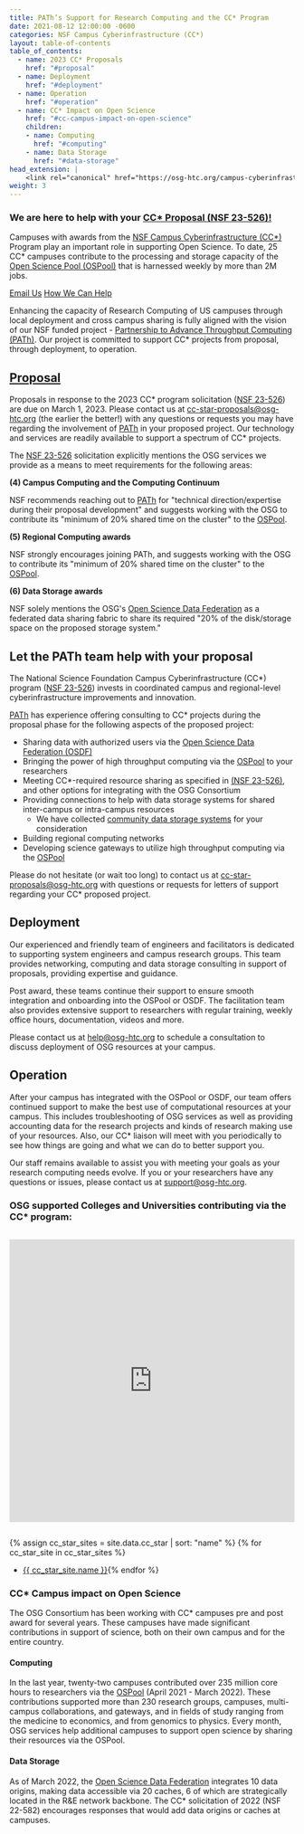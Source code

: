 ```yaml
---
title: PATh’s Support for Research Computing and the CC* Program
date: 2021-08-12 12:00:00 -0600
categories: NSF Campus Cyberinfrastructure (CC*)
layout: table-of-contents
table_of_contents:
  - name: 2023 CC* Proposals
    href: "#proposal"
  - name: Deployment
    href: "#deployment"
  - name: Operation
    href: "#operation"
  - name: CC* Impact on Open Science
    href: "#cc-campus-impact-on-open-science"
    children:
    - name: Computing
      href: "#computing"
    - name: Data Storage
      href: "#data-storage"
head_extension: |
    <link rel="canonical" href="https://osg-htc.org/campus-cyberinfrastructure.html" />
weight: 3
---
```


<div class="p-3 my-4 bg-white-offset fs-5 rounded shadow">
    <h3 class="mt-0 text-center pb-3">We are here to help with your <a href="https://www.nsf.gov/publications/pub_summ.jsp?ods_key=nsf23526&org=NSF">CC* Proposal (NSF 23-526)!</a></h3>
    <p class="text-center">
        Campuses with awards from the
        <a href="https://www.nsf.gov/funding/pgm_summ.jsp?pims_id=504748">NSF Campus Cyberinfrastructure (CC*)</a>
        Program play an important role in supporting Open Science. To date, 25 CC* campuses contribute to the processing and storage capacity of the
        <a href="{{ '/services/open_science_pool/' | relative_url }}">Open Science Pool (OSPool)</a> that is 
        harnessed weekly by more than 2M jobs.
    </p>
    <p class="mb-0 d-flex justify-content-center pt-3">
        <a class="btn btn-primary text-decoration-underline fs-5" href="mailto:cc-star-proposals@osg-htc.org">Email Us</a>
        <a class="btn btn-primary text-decoration-underline ms-1 fs-5" href="#let-osg-help-with-your-cc-proposal">How We Can Help</a>
    </p>
</div>

Enhancing the capacity of Research Computing of US campuses through local deployment and cross campus sharing is
fully aligned with the vision of our NSF funded project - [Partnership to Advance Throughput Computing (PATh)](https://path-cc.io).
Our project is committed to support CC* projects from proposal, through deployment, to operation.

## [Proposal](https://www.nsf.gov/pubs/2023/nsf23526/nsf23526.htm)

<div class="border p-3 mt-3 mb-3 pb-0 rounded bg-light" markdown="1">

Proposals in response to the 2023 CC* program solicitation ([NSF 23-526](https://www.nsf.gov/pubs/2023/nsf23526/nsf23526.htm))
are due on March 1, 2023. Please contact us at [cc-star-proposals@osg-htc.org](mailto:cc-star-proposals@osg-htc.org)
(the earlier the better!) with any questions
or requests you may have regarding the involvement of [PATh](https://path-cc.io) in your proposed project. Our technology and services are
readily available to support a spectrum of CC* projects.

The [NSF 23-526](https://www.nsf.gov/pubs/2023/nsf23526/nsf23526.htm) solicitation explicitly mentions the OSG services
we provide as a means to meet requirements for the following areas:

__(4) Campus Computing and the Computing Continuum__

NSF recommends reaching out to [PATh](https://path-cc.io) for "technical direction/expertise during their proposal
development" and suggests working with the OSG to contribute its "minimum of 20% shared time on the cluster" to the
[OSPool](/services/open_science_pool).

__(5) Regional Computing awards__

NSF strongly encourages joining PATh, and suggests working with the OSG to contribute its "minimum of 20% shared time on the cluster" to the
[OSPool](/services/open_science_pool).

__(6) Data Storage awards__

NSF solely mentions the OSG's [Open Science Data Federation](https://osg-htc.org/services/osdf.html) as a federated data sharing fabric to share
its required "20% of the disk/storage space on the proposed storage system."

</div>

## Let the PATh team help with your proposal

The National Science Foundation Campus Cyberinfrastructure (CC*) program
([NSF 23-526](https://www.nsf.gov/pubs/2023/nsf23526/nsf23526.htm)) invests in coordinated campus
and regional-level cyberinfrastructure improvements and innovation.

[PATh](https://path-cc.io) has experience offering consulting to CC* projects during the proposal phase for the
following aspects of the proposed project:

- Sharing data with authorized users via the [Open Science Data Federation (OSDF)](/services/osdf.html)
- Bringing the power of high throughput computing via the [OSPool](/services/open_science_pool.html) to your researchers
- Meeting CC*-required resource sharing as specified in <a href="https://www.nsf.gov/funding/pgm_summ.jsp?pims_id=504748" target="_blank">(NSF 23-526)</a>, and other options for integrating with the OSG Consortium
- Providing connections to help with data storage systems for shared inter-campus or intra-campus resources
    - We have collected [community data storage systems](/organization/osdf/example_data_origin.html) for your consideration
- Building regional computing networks
- Developing science gateways to utilize high throughput computing via the [OSPool](/services/open_science_pool.html)

Please do not hesitate (or wait too long) to contact us at
[cc-star-proposals@osg-htc.org](mailto:cc-star-proposals@osg-htc.org) with
questions or requests for letters of support regarding your CC* proposed project.

## Deployment

Our experienced and friendly team of engineers and facilitators is dedicated to supporting system engineers and
campus research groups. This team provides networking, computing and data storage consulting in support of
proposals, providing expertise and guidance.

Post award, these teams continue their support to ensure smooth integration and onboarding into the OSPool or OSDF.
The facilitation team also provides extensive support to researchers with regular training, weekly office hours,
documentation, videos and more.

Please contact us at [help@osg-htc.org](mailto:help@osg-htc.org) to schedule a consultation to discuss deployment
of OSG resources at your campus.

## Operation

After your campus has integrated with the OSPool or OSDF, our team offers continued support to make the best use of
computational resources at your campus. This includes troubleshooting of OSG services as well as providing accounting 
data for the research projects and kinds of research making use of your resources. Also, our CC* liaison will meet with 
you periodically to see how things are going and what we can do to better support you.

Our staff remains available to assist you with meeting your goals as your research computing needs evolve. If you or
your researchers have any questions or issues, please contact us at [support@osg-htc.org](mailto:support@osg-htc.org).

### OSG supported Colleges and Universities contributing via the CC* program:

<iframe width="100%" height="500px" frameBorder="0" style="margin-bottom:1em; margin-top:1em" src="https://map.opensciencegrid.org/map/iframe?view=CCStar#38.61687,-97.86621|4|hybrid"></iframe>

{% assign cc_star_sites = site.data.cc_star | sort: "name" %}
{% for cc_star_site in cc_star_sites %}
- <a href="{{ cc_star_site.href }}" target="_blank">{{ cc_star_site.name }}</a>{% endfor %}

### CC* Campus impact on Open Science


The OSG Consortium has been working with CC* campuses pre and post award for several years. 
These campuses have made significant contributions in support of science, both on their 
own campus and for the entire country.

#### Computing


In the last year, twenty-two campuses contributed over 235 million core hours to researchers 
via the [OSPool](/services/open_science_pool.html) (April 2021 - March 2022). These contributions supported more than 230 
research groups, campuses, multi-campus collaborations, and gateways, and in fields of 
study ranging from the medicine to economics, and from genomics to physics. Every month,
OSG services help additional campuses to support open science by sharing their resources 
via the OSPool.

#### Data Storage


As of March 2022, the [Open Science Data Federation](/services/osdf.html) integrates 10 data origins, making data 
accessible via 20 caches, 6 of which are strategically located in the R&E network backbone.
The CC* solicitation of 2022 (NSF 22-582) encourages responses that would add data origins 
or caches at campuses.
